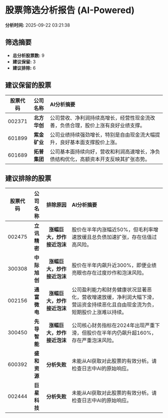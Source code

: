 # 股票筛选分析报告 (AI-Powered)

**分析时间:** 2025-09-22 03:21:38

## 筛选摘要

- **总分析股票数:** 9
- **建议保留:** 3
- **建议排除:** 6

## 建议保留的股票

| 股票代码 | 公司名称 | AI分析摘要 |
|:---:|:---:|:---|
| 002371 | **北方华创** | 公司营收、净利润持续高增长，经营性现金流改善，负债合理，股价上涨有良好业绩支撑。 |
| 601899 | **紫金矿业** | 公司业绩持续强劲增长，特别是自由现金流大幅提升，良好基本面支撑股价上涨。 |
| 601689 | **拓普集团** | 公司基本面持续向好，营收和利润高速增长，净负债结构优化，高额资本开支反映其扩张态势。 |

## 建议排除的股票

| 股票代码 | 公司名称 | 排除原因 | AI分析摘要 |
|:---:|:---:|:---:|:---|
| 002475 | **立讯精密** | **涨幅巨大，炒作接近泡沫** | 股价在半年内涨幅近50%，但毛利率增速放缓且总负债加速扩张，存在估值过高风险。 |
| 300308 | **中际旭创** | **涨幅巨大，炒作接近泡沫** | 股价在半年内飙升近300%，即便业绩亮眼也存在过度炒作和泡沫风险。 |
| 002156 | **通富微电** | **涨幅巨大，炒作接近泡沫** | 公司盈利能力和财务健康状况显著恶化，营收增速放缓，净利润大幅下滑，营运资金持续恶化且自由现金流为负，短期股价上涨难以持续。 |
| 300450 | **先导智能** | **涨幅巨大，炒作接近泡沫** | 公司核心财务指标在2024年出现严重下滑，但股价在半年内仍飙升超160%，存在严重泡沫风险。 |
| 600392 | **盛和资源** | **分析失败** | 未能从AI获取对此股票的有效分析。请检查日志中AI的原始响应。 |
| 002444 | **巨星科技** | **分析失败** | 未能从AI获取对此股票的有效分析。请检查日志中AI的原始响应。 |
